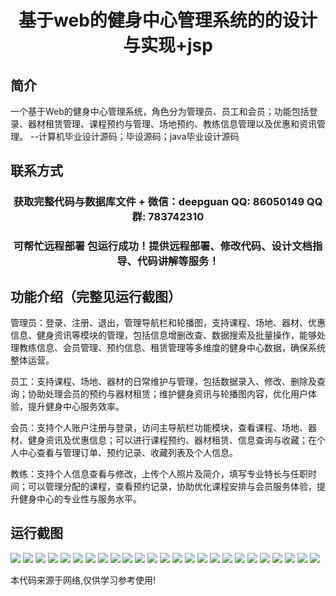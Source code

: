 <p><h1 align="center">基于web的健身中心管理系统的的设计与实现+jsp</h1></p>

## 简介
一个基于Web的健身中心管理系统，角色分为管理员、员工和会员；功能包括登录、器材租赁管理、课程预约与管理、场地预约、教练信息管理以及优惠和资讯管理。    --计算机毕业设计源码；毕设源码；java毕业设计源码


## 联系方式
<p><h3 align="center">获取完整代码与数据库文件 + 微信：deepguan QQ: 86050149 QQ群: 783742310</h3></p>
<p><h3 align="center">可帮忙远程部署 包运行成功！提供远程部署、修改代码、设计文档指导、代码讲解等服务！</h3></p>

## 功能介绍（完整见运行截图）
管理员：登录、注册、退出，管理导航栏和轮播图，支持课程、场地、器材、优惠信息、健身资讯等模块的管理，包括信息增删改查、数据搜索及批量操作，能够处理教练信息、会员管理、预约信息、租赁管理等多维度的健身中心数据，确保系统整体运营。  

员工：支持课程、场地、器材的日常维护与管理，包括数据录入、修改、删除及查询；协助处理会员的预约与器材租赁；维护健身资讯与轮播图内容，优化用户体验，提升健身中心服务效率。  

会员：支持个人账户注册与登录，访问主导航栏功能模块，查看课程、场地、器材、健身资讯及优惠信息；可以进行课程预约、器材租赁、信息查询与收藏；在个人中心查看与管理订单、预约记录、收藏列表及个人信息。  

教练：支持个人信息查看与修改，上传个人照片及简介，填写专业特长与任职时间；可以管理分配的课程，查看预约记录，协助优化课程安排与会员服务体验，提升健身中心的专业性与服务水平。


## 运行截图
![](img/001.jpg)
![](img/002.jpg)
![](img/003.jpg)
![](img/004.jpg)
![](img/005.jpg)
![](img/006.jpg)
![](img/007.jpg)
![](img/008.jpg)
![](img/009.jpg)
![](img/010.jpg)
![](img/011.jpg)
![](img/012.jpg)
![](img/013.jpg)
![](img/014.jpg)
![](img/015.jpg)
![](img/016.jpg)
![](img/017.jpg)
![](img/018.jpg)
![](img/019.jpg)
![](img/020.jpg)
![](img/021.jpg)
![](img/022.jpg)
![](img/023.jpg)
![](img/024.jpg)
![](img/025.jpg)

<p>本代码来源于网络,仅供学习参考使用!</p>
